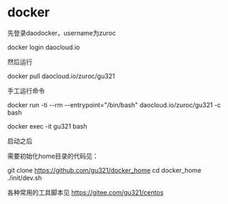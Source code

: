# docker

先登录daodocker，username为zuroc

docker login daocloud.io 

然后运行

docker pull daocloud.io/zuroc/gu321
 
手工运行命令

docker run -ti --rm --entrypoint="/bin/bash" daocloud.io/zuroc/gu321 -c bash 

docker exec -it gu321 bash

启动之后

需要初始化home目录的代码见：

git clone https://github.com/gu321/docker_home
cd docker_home
./init/dev.sh

各种常用的工具脚本见 https://gitee.com/gu321/centos
